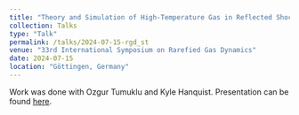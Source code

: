 ```yaml
---
title: "Theory and Simulation of High-Temperature Gas in Reflected Shock Tubes"
collection: Talks
type: "Talk"
permalink: /talks/2024-07-15-rgd_st
venue: "33rd International Symposium on Rarefied Gas Dynamics"
date: 2024-07-15
location: "Göttingen, Germany"
---
```


Work was done with Ozgur Tumuklu and Kyle Hanquist. Presentation can be found [here](https://aaronmlarsen.github.io/files/rgd_shock_tube.pdf).

